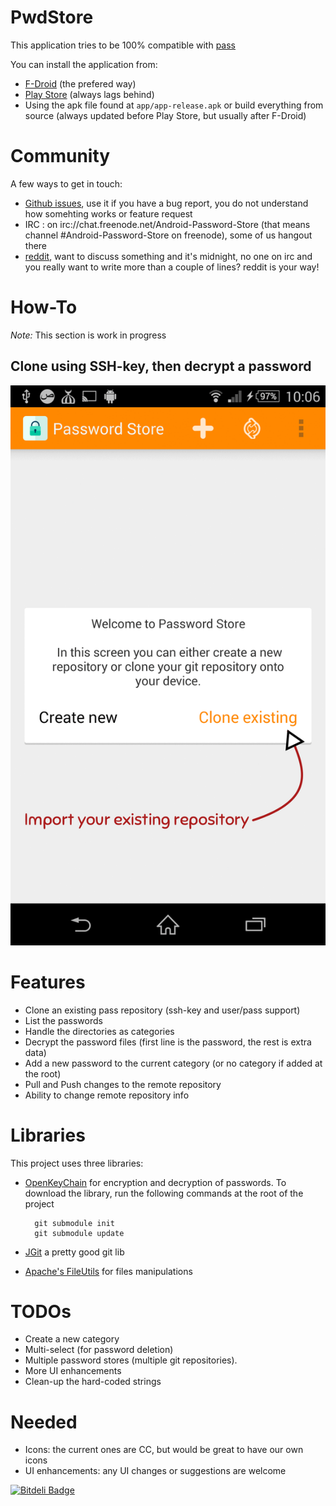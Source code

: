 PwdStore
========

This application tries to be 100% compatible with [pass](http://www.zx2c4.com/projects/password-store/)

You can install the application from:

- [F-Droid](https://f-droid.org/repository/browse/?fdid=com.zeapo.pwdstore) (the prefered way)
- [Play Store](https://play.google.com/store/apps/details?id=com.zeapo.pwdstore) (always lags behind)
- Using the apk file found at `app/app-release.apk` or build everything from source (always updated before Play Store, but usually after F-Droid)

Community
=========

A few ways to get in touch:

- [Github issues](https://github.com/zeapo/Android-Password-Store/issues), use it if you have a bug report, you do not understand how somehting works or feature request
- IRC : on irc://chat.freenode.net/Android-Password-Store (that means channel #Android-Password-Store on freenode), some of us hangout there
- [reddit](https://www.reddit.com/r/androidpwd), want to discuss something and it's midnight, no one on irc and you really want to write more than a couple of lines? reddit is your way!

How-To
======
*Note:* This section is work in progress

Clone using SSH-key, then decrypt a password
--------------------------------------------

<img src="tutorial_clone_ssh_then_decrypt.gif" alt="Clone And Decrypt" style="width:720px">

Features
========
- Clone an existing pass repository (ssh-key and user/pass support)
- List the passwords
- Handle the directories as categories
- Decrypt the password files (first line is the password, the rest is extra data)
- Add a new password to the current category (or no category if added at the root)
- Pull and Push changes to the remote repository
- Ability to change remote repository info

Libraries
=========
This project uses three libraries:

- [OpenKeyChain](https://github.com/open-keychain/open-keychain) for encryption and decryption of passwords.
    To download the library, run the following commands at the root of the project

        git submodule init
        git submodule update


- [JGit](http://www.eclipse.org/jgit/) a pretty good git lib
- [Apache's FileUtils](https://commons.apache.org/proper/commons-io/) for files manipulations

TODOs
=====
- Create a new category
- Multi-select (for password deletion)
- Multiple password stores (multiple git repositories).
- More UI enhancements
- Clean-up the hard-coded strings

Needed
======
- Icons: the current ones are CC, but would be great to have our own icons
- UI enhancements: any UI changes or suggestions are welcome







[![Bitdeli Badge](https://d2weczhvl823v0.cloudfront.net/zeapo/android-password-store/trend.png)](https://bitdeli.com/free "Bitdeli Badge")

